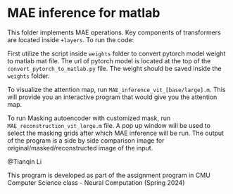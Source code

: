 # MAE inference for matlab


This folder implements MAE operations. Key components of transformers are located inside `+layers`. To run the code:

First utilize the script inside `weights` folder to convert pytorch model weight to matlab mat file. The url of pytorch model is located at the top of the `convert_pytorch_to_matlab.py` file. The weight should be saved inside the `weights` folder. 

To visualize the attention map, run `MAE_inference_vit_[base/large].m`. This will provide you an interactive program that would give you the attention map. 

To run Masking autoencoder with customized mask, run `MAE_reconstruction_vit_large.m` file. A pop up window will be used to select the masking grids after which MAE inference will be run. The output of the program is a side by side comparison image for original/masked/reconstructed image of the input. 

@Tianqin Li

This program is developed as part of the assignment program in CMU Computer Science class - Neural Computation (Spring 2024)
